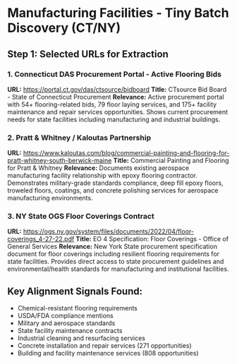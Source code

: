 # Manufacturing Facilities - Tiny Batch Discovery (CT/NY)
## Step 1: Selected URLs for Extraction

### 1. Connecticut DAS Procurement Portal - Active Flooring Bids
**URL:** https://portal.ct.gov/das/ctsource/bidboard
**Title:** CTsource Bid Board - State of Connecticut Procurement
**Relevance:** Active procurement portal with 54+ flooring-related bids, 79 floor laying services, and 175+ facility maintenance and repair services opportunities. Shows current procurement needs for state facilities including manufacturing and industrial buildings.

### 2. Pratt & Whitney / Kaloutas Partnership
**URL:** https://www.kaloutas.com/blog/commercial-painting-and-flooring-for-pratt-whitney-south-berwick-maine
**Title:** Commercial Painting and Flooring for Pratt & Whitney
**Relevance:** Documents existing aerospace manufacturing facility relationship with epoxy flooring contractor. Demonstrates military-grade standards compliance, deep fill epoxy floors, troweled floors, coatings, and concrete polishing services for aerospace manufacturing environments.

### 3. NY State OGS Floor Coverings Contract
**URL:** https://ogs.ny.gov/system/files/documents/2022/04/floor-coverings_4-27-22.pdf
**Title:** EO 4 Specification: Floor Coverings - Office of General Services
**Relevance:** New York State procurement specification document for floor coverings including resilient flooring requirements for state facilities. Provides direct access to state procurement guidelines and environmental/health standards for manufacturing and institutional facilities.

## Key Alignment Signals Found:
- Chemical-resistant flooring requirements
- USDA/FDA compliance mentions
- Military and aerospace standards
- State facility maintenance contracts
- Industrial cleaning and resurfacing services
- Concrete installation and repair services (271 opportunities)
- Building and facility maintenance services (808 opportunities)